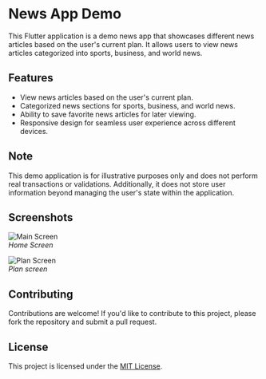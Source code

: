 <h1>News App Demo</h1>

<p>This Flutter application is a demo news app that showcases different news articles based on the user's current plan. It allows users to view news articles categorized into sports, business, and world news.</p>

<h2>Features</h2>

<ul>
  <li>View news articles based on the user's current plan.</li>
  <li>Categorized news sections for sports, business, and world news.</li>
  <li>Ability to save favorite news articles for later viewing.</li>
  <li>Responsive design for seamless user experience across different devices.</li>
</ul>

<h2>Note</h2>

<p>This demo application is for illustrative purposes only and does not perform real transactions or validations. Additionally, it does not store user information beyond managing the user's state within the application.</p>

<h2>Screenshots</h2>

<p><img src="screenshot\Screenshot_2024-04-12-11-00-49-741_com.example.newz_plan.jpg" alt="Main Screen"><br>
  <em>Home Screen</em></p>

<p><img src="screenshot\Screenshot_2024-04-12-11-01-13-536_com.example.newz_plan.jpg" alt="Plan Screen"><br>
  <em>Plan screen</em></p>

<h2>Contributing</h2>

<p>Contributions are welcome! If you'd like to contribute to this project, please fork the repository and submit a pull request.</p>

<h2>License</h2>

<p>This project is licensed under the <a href="LICENSE">MIT License</a>.</p>
